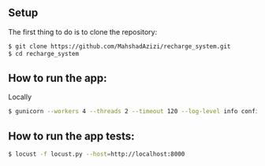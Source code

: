 ## Setup

The first thing to do is to clone the repository:
```sh
$ git clone https://github.com/MahshadAzizi/recharge_system.git 
$ cd recharge_system
```

## How to run the app:
Locally
```sh
$ gunicorn --workers 4 --threads 2 --timeout 120 --log-level info config.wsgi:application
```

## How to run the app tests:
```sh
$ locust -f locust.py --host=http://localhost:8000
```
